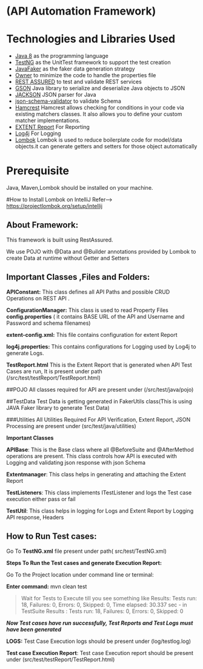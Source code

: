 # (API Automation Framework)

#  Technologies and Libraries Used

* [Java 8](https://www.oracle.com/sg/java/technologies/javase/javase-jdk8-downloads.html) as the programming language
* [TestNG](https://testng.org/doc/) as the UnitTest framework to support the test creation
* [JavaFaker](https://github.com/DiUS/java-faker) as the faker data generation strategy
* [Owner](http://owner.aeonbits.org/) to minimize the code to handle the properties file
* [REST ASSURED](https://rest-assured.io/) to test and validate REST services
* [GSON](https://github.com/google/gson) Java library to serialize and deserialize Java objects to JSON
* [JACKSON](https://github.com/FasterXML/jackson) JSON parser for Java
* [json-schema-validator](https://mvnrepository.com/artifact/io.rest-assured/json-schema-validator) to validate Schema
* [Hamcrest](http://hamcrest.org/) Hamcrest allows checking for conditions in your code via existing matchers classes. It also allows you to define your custom matcher implementations. 
* [EXTENT Report](https://www.extentreports.com/) For Reporting
* [Log4j](https://logging.apache.org/log4j/2.x/) For Logging
* [Lombok](https://projectlombok.org/) Lombok is used to reduce boilerplate code for model/data objects.it can generate getters and setters for those object automatically

#  Prerequisite
Java, Maven,Lombok should be installed on your machine.

#How to Install Lombok on IntelliJ
Refer--> https://projectlombok.org/setup/intellij

## About Framework:
This framework is built using RestAssured.

We use POJO with @Data and @Builder annotations provided by Lombok to create Data at runtime without Getter and Setters

## Important Classes ,Files and Folders:

**APIConstant:** This class defines all API Paths and possible CRUD Operations on REST API .

**ConfigurationManager:** This class is used to read Property Files **config.properties** ( it contains BASE URL of the API and Username and Password and schema filenames)

**extent-config.xml:** This file contains configuration for extent Report

**log4j.properties:** This contains configurations for Logging used by Log4j to generate Logs. 

**TestReport.html** This is the Extent Report that is generated when API Test Cases are run, It is present under path (/src/test/testReport/TestReport.html)

##POJO
All classes required for API are present under (/src/test/java/pojo)

##TestData
Test Data is getting generated in FakerUtils class(This is using JAVA Faker library to generate Test Data)

###Utilities
All Utilities Required For API Verification, Extent Report, JSON Processing are present under (src/test/java/utilities)

**Important Classes**

**APIBase**: This is the Base class where all @BeforeSuite and @AfterMethod operations are present.
This class controls how API is executed with Logging and validating json response with json Schema

**Extentmanager**: This class helps in generating and attaching the Extent Report

**TestListeners**: This class implements ITestListener and logs the Test case execution either pass or fail

**TestUtil**: This class helps in logging for Logs and Extent Report by Logging API response, Headers

## How to Run Test cases:

Go To **TestNG.xml** file present under path( src/test/TestNG.xml)

**Steps To Run the Test cases and generate Execution Report:**

Go To the Project location under command line or terminal:

**Enter command:**
 mvn clean test

> Wait for Tests to Execute till you  see something like
> Results:
Tests run: 18, Failures: 0, Errors: 0, Skipped: 0, Time elapsed: 30.337 sec - in TestSuite
Results :
Tests run: 18, Failures: 0, Errors: 0, Skipped: 0

***Now Test cases have run successfully, Test Reports and Test Logs must have been generated***

**LOGS:** Test Case Execution logs should be present under (log/testlog.log)

**Test case Execution Report**: Test case Execution report should be present under (src/test/testReport/TestReport.html)

